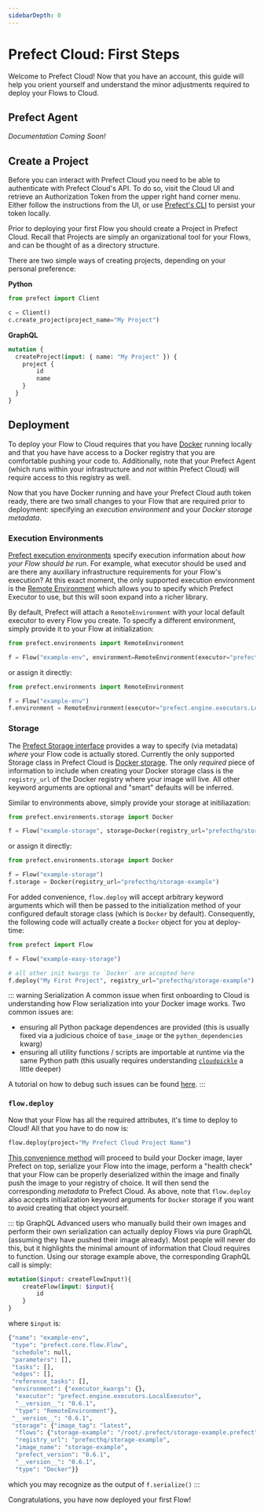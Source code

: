 ```yaml
---
sidebarDepth: 0
---
```


# Prefect Cloud: First Steps

Welcome to Prefect Cloud! Now that you have an account, this guide will help you orient yourself and understand the minor adjustments required to deploy your Flows to Cloud.

## Prefect Agent

_Documentation Coming Soon!_

## Create a Project

Before you can interact with Prefect Cloud you need to be able to authenticate with Prefect Cloud's API.  To do so, visit the Cloud UI and retrieve an Authorization Token from the upper right hand corner menu.  Either follow the instructions from the UI, or use [Prefect's CLI](https://docs.prefect.io/guide/cloud_concepts/cli.html#auth) to persist your token locally.

Prior to deploying your first Flow you should create a Project in Prefect Cloud.  Recall that Projects are simply an organizational tool for your Flows, and can be thought of as a directory structure.

There are two simple ways of creating projects, depending on your personal preference:

**Python**
```python
from prefect import Client

c = Client()
c.create_project(project_name="My Project")
```

**GraphQL**
```graphql
mutation {
  createProject(input: { name: "My Project" }) {
    project {
        id
        name
    }
  }
}
```

## Deployment

To deploy your Flow to Cloud requires that you have [Docker](https://www.docker.com/) running locally and that you have have access to a Docker registry that you are comfortable pushing your code to.  Additionally, note that your Prefect Agent (which runs within your infrastructure and _not_ within Prefect Cloud) will require access to this registry as well.

Now that you have Docker running and have your Prefect Cloud auth token ready, there are two small changes to your Flow that are required prior to deployment: specifying an _execution environment_ and your _Docker storage metadata_.

### Execution Environments

[Prefect execution environments](https://docs.prefect.io/api/unreleased/environments/execution.html) specify execution information about _how your Flow should be run_.  For example, what executor should be used and are there any auxiliary infrastructure requirements for your Flow's execution?  At this exact moment, the only supported execution environment is the [Remote Environment](https://docs.prefect.io/api/unreleased/environments/execution.html#remoteenvironment) which allows you to specify which Prefect Executor to use, but this will soon expand into a richer library.  

By default, Prefect will attach a `RemoteEnvironment` with your local default executor to every Flow you create.  To specify a different environment, simply provide it to your Flow at initialization:
```python
from prefect.environments import RemoteEnvironment

f = Flow("example-env", environment=RemoteEnvironment(executor="prefect.engine.executors.LocalExecutor"))
```
or assign it directly:
```python
from prefect.environments import RemoteEnvironment

f = Flow("example-env")
f.environment = RemoteEnvironment(executor="prefect.engine.executors.LocalExecutor")
```

### Storage

The [Prefect Storage interface](https://docs.prefect.io/api/unreleased/environments/storage.html#docker) provides a way to specify (via metadata) _where_ your Flow code is actually stored.  Currently the only supported Storage class in Prefect Cloud is [Docker storage](https://docs.prefect.io/api/unreleased/environments/storage.html#docker).  The only _required_ piece of information to include when creating your Docker storage class is the `registry_url` of the Docker registry where your image will live.  All other keyword arguments are optional and "smart" defaults will be inferred. 

Similar to environments above, simply provide your storage at initiliazation:
```python
from prefect.environments.storage import Docker

f = Flow("example-storage", storage=Docker(registry_url="prefecthq/storage-example"))
```
or assign it directly:

```python
from prefect.environments.storage import Docker

f = Flow("example-storage")
f.storage = Docker(registry_url="prefecthq/storage-example")
```

For added convenience, `flow.deploy` will accept arbitrary keyword arguments which will then be passed to the initialization method of your configured default storage class (which is `Docker` by default).  Consequently, the following code will actually create a `Docker` object for you at deploy-time:

```python
from prefect import Flow

f = Flow("example-easy-storage")

# all other init kwargs to `Docker` are accepted here
f.deploy("My First Project", registry_url="prefecthq/storage-example")
```

::: warning Serialization
A common issue when first onboarding to Cloud is understanding how Flow serialization into your Docker image works.  Two common issues are:
- ensuring all Python package dependences are provided (this is usually fixed via a judicious choice of `base_image` or the `python_dependencies` kwarg)
- ensuring all utility functions / scripts are importable at runtime via the same Python path (this usually requires understanding [`cloudpickle`](https://github.com/cloudpipe/cloudpickle) a little deeper)

A tutorial on how to debug such issues can be found [here](https://docs.prefect.io/guide/tutorials/local-debugging.html#locally-check-your-flow-s-docker-storage).
:::

### `flow.deploy`

Now that your Flow has all the required attributes, it's time to deploy to Cloud!  All that you have to do now is:
```python
flow.deploy(project="My Prefect Cloud Project Name")
```
[This convenience method](https://docs.prefect.io/api/unreleased/core/flow.html#prefect-core-flow-flow-deploy) will proceed to build your Docker image, layer Prefect on top, serialize your Flow into the image, perform a "health check" that your Flow can be properly deserialized within the image and finally push the image to your registry of choice.  It will then send the corresponding _metadata_ to Prefect Cloud.  As above, note that `flow.deploy` also accepts initialization keyword arguments for `Docker` storage if you want to avoid creating that object yourself.

::: tip GraphQL
Advanced users who manually build their own images and perform their own serialization can actually deploy Flows via pure GraphQL (assuming they have pushed their image already).  Most people will never do this, but it highlights the minimal amount of information that Cloud requires to function.  Using our storage example above, the corresponding GraphQL call is simply:
```graphql
mutation($input: createFlowInput!){
    createFlow(input: $input){
        id
    }
}
```
where `$input` is:

```python
{"name": "example-env",
 "type": "prefect.core.flow.Flow",
 "schedule": null,
 "parameters": [],
 "tasks": [],
 "edges": [],
 "reference_tasks": [],
 "environment": {"executor_kwargs": {},
  "executor": "prefect.engine.executors.LocalExecutor",
  "__version__": "0.6.1",
  "type": "RemoteEnvironment"},
 "__version__": "0.6.1",
 "storage": {"image_tag": "latest",
  "flows": {"storage-example": "/root/.prefect/storage-example.prefect"},
  "registry_url": "prefecthq/storage-example",
  "image_name": "storage-example",
  "prefect_version": "0.6.1",
  "__version__": "0.6.1",
  "type": "Docker"}}
```

which you may recognize as the output of `f.serialize()`
:::

Congratulations, you have now deployed your first Flow!
